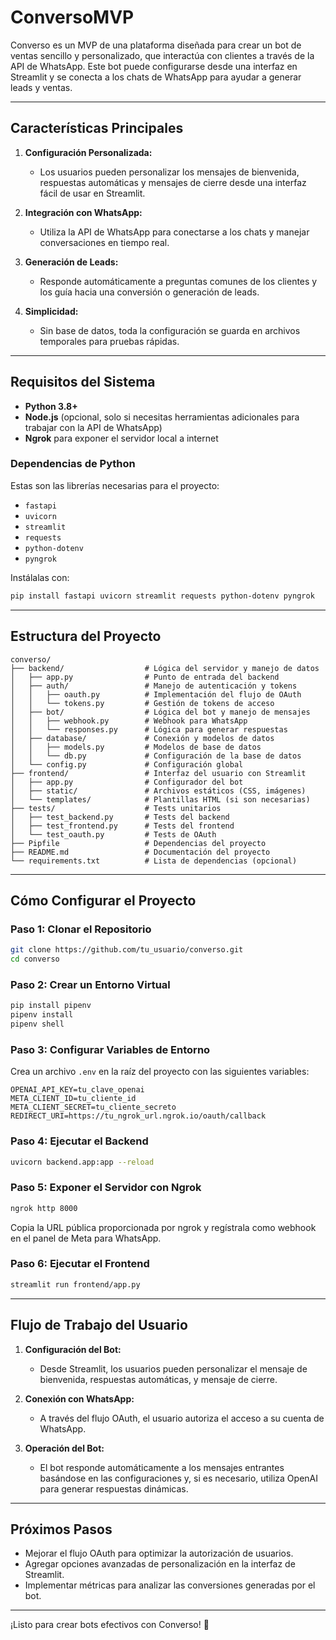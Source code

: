 # ConversoMVP

Converso es un MVP de una plataforma diseñada para crear un bot de ventas sencillo y personalizado, que interactúa con clientes a través de la API de WhatsApp. Este bot puede configurarse desde una interfaz en Streamlit y se conecta a los chats de WhatsApp para ayudar a generar leads y ventas.

---

## **Características Principales**

1. **Configuración Personalizada:**
   - Los usuarios pueden personalizar los mensajes de bienvenida, respuestas automáticas y mensajes de cierre desde una interfaz fácil de usar en Streamlit.

2. **Integración con WhatsApp:**
   - Utiliza la API de WhatsApp para conectarse a los chats y manejar conversaciones en tiempo real.

3. **Generación de Leads:**
   - Responde automáticamente a preguntas comunes de los clientes y los guía hacia una conversión o generación de leads.

4. **Simplicidad:**
   - Sin base de datos, toda la configuración se guarda en archivos temporales para pruebas rápidas.

---

## **Requisitos del Sistema**

- **Python 3.8+**
- **Node.js** (opcional, solo si necesitas herramientas adicionales para trabajar con la API de WhatsApp)
- **Ngrok** para exponer el servidor local a internet

### Dependencias de Python

Estas son las librerías necesarias para el proyecto:

- `fastapi`
- `uvicorn`
- `streamlit`
- `requests`
- `python-dotenv`
- `pyngrok`

Instálalas con:
```bash
pip install fastapi uvicorn streamlit requests python-dotenv pyngrok
```

---

## **Estructura del Proyecto**

```
converso/
├── backend/                  # Lógica del servidor y manejo de datos
│   ├── app.py                # Punto de entrada del backend
│   ├── auth/                 # Manejo de autenticación y tokens
│   │   ├── oauth.py          # Implementación del flujo de OAuth
│   │   └── tokens.py         # Gestión de tokens de acceso
│   ├── bot/                  # Lógica del bot y manejo de mensajes
│   │   ├── webhook.py        # Webhook para WhatsApp
│   │   └── responses.py      # Lógica para generar respuestas
│   ├── database/             # Conexión y modelos de datos
│   │   ├── models.py         # Modelos de base de datos
│   │   └── db.py             # Configuración de la base de datos
│   └── config.py             # Configuración global
├── frontend/                 # Interfaz del usuario con Streamlit
│   ├── app.py                # Configurador del bot
│   ├── static/               # Archivos estáticos (CSS, imágenes)
│   └── templates/            # Plantillas HTML (si son necesarias)
├── tests/                    # Tests unitarios
│   ├── test_backend.py       # Tests del backend
│   ├── test_frontend.py      # Tests del frontend
│   └── test_oauth.py         # Tests de OAuth
├── Pipfile                   # Dependencias del proyecto
├── README.md                 # Documentación del proyecto
└── requirements.txt          # Lista de dependencias (opcional)
```

---

## **Cómo Configurar el Proyecto**

### Paso 1: Clonar el Repositorio
```bash
git clone https://github.com/tu_usuario/converso.git
cd converso
```

### Paso 2: Crear un Entorno Virtual
```bash
pip install pipenv
pipenv install
pipenv shell
```

### Paso 3: Configurar Variables de Entorno
Crea un archivo `.env` en la raíz del proyecto con las siguientes variables:
```env
OPENAI_API_KEY=tu_clave_openai
META_CLIENT_ID=tu_cliente_id
META_CLIENT_SECRET=tu_cliente_secreto
REDIRECT_URI=https://tu_ngrok_url.ngrok.io/oauth/callback
```

### Paso 4: Ejecutar el Backend
```bash
uvicorn backend.app:app --reload
```

### Paso 5: Exponer el Servidor con Ngrok
```bash
ngrok http 8000
```
Copia la URL pública proporcionada por ngrok y regístrala como webhook en el panel de Meta para WhatsApp.

### Paso 6: Ejecutar el Frontend
```bash
streamlit run frontend/app.py
```

---

## **Flujo de Trabajo del Usuario**

1. **Configuración del Bot:**
   - Desde Streamlit, los usuarios pueden personalizar el mensaje de bienvenida, respuestas automáticas, y mensaje de cierre.

2. **Conexión con WhatsApp:**
   - A través del flujo OAuth, el usuario autoriza el acceso a su cuenta de WhatsApp.

3. **Operación del Bot:**
   - El bot responde automáticamente a los mensajes entrantes basándose en las configuraciones y, si es necesario, utiliza OpenAI para generar respuestas dinámicas.

---

## **Próximos Pasos**

- Mejorar el flujo OAuth para optimizar la autorización de usuarios.
- Agregar opciones avanzadas de personalización en la interfaz de Streamlit.
- Implementar métricas para analizar las conversiones generadas por el bot.

---

¡Listo para crear bots efectivos con Converso! 🚀

